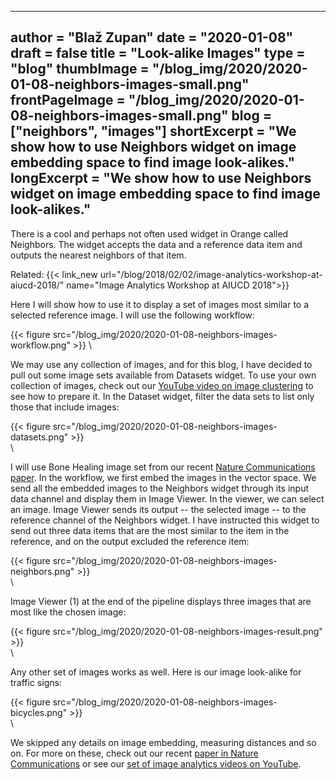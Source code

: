 
---
author = "Blaž Zupan"
date = "2020-01-08"
draft = false
title = "Look-alike Images"
type = "blog"
thumbImage = "/blog_img/2020/2020-01-08-neighbors-images-small.png"
frontPageImage = "/blog_img/2020/2020-01-08-neighbors-images-small.png"
blog = ["neighbors", "images"]
shortExcerpt = "We show how to use Neighbors widget on image embedding space to find image look-alikes."
longExcerpt = "We show how to use Neighbors widget on image embedding space to find image look-alikes."
---

There is a cool and perhaps not often used widget in Orange called Neighbors. The widget accepts the data and a reference data item and outputs the nearest neighbors of that item.

Related: {{< link_new url="/blog/2018/02/02/image-analytics-workshop-at-aiucd-2018/" name="Image Analytics Workshop at AIUCD 2018">}}

Here I will show how to use it to display a set of images most similar to a selected reference image. I will use the following workflow:

{{< figure src="/blog_img/2020/2020-01-08-neighbors-images-workflow.png" >}}
\

We may use any collection of images, and for this blog, I have decided to pull out some image sets available from Datasets widget. To use your own collection of images, check out our [YouTube video on image clustering](https://www.youtube.com/watch?v=Iu8g2Twjn9U) to see how to prepare it. In the Dataset widget, filter the data sets to list only those that include images:

{{< figure src="/blog_img/2020/2020-01-08-neighbors-images-datasets.png" >}}
\
\

I will use Bone Healing image set from our recent [Nature Communications paper](https://www.nature.com/articles/s41467-019-12397-x). In the workflow, we first embed the images in the vector space. We send all the embedded images to the Neighbors widget through its input data channel and display them in Image Viewer. In the viewer, we can select an image. Image Viewer sends its output -- the selected image -- to the reference channel of the Neighbors widget. I have instructed this widget to send out three data items that are the most similar to the item in the reference, and on the output excluded the reference item:

{{< figure src="/blog_img/2020/2020-01-08-neighbors-images-neighbors.png" >}}
\
\

Image Viewer (1) at the end of the pipeline displays three images that are most like the chosen image:

{{< figure src="/blog_img/2020/2020-01-08-neighbors-images-result.png" >}}
\
\

Any other set of images works as well. Here is our image look-alike for traffic signs:

{{< figure src="/blog_img/2020/2020-01-08-neighbors-images-bicycles.png" >}}
\
\

We skipped any details on image embedding, measuring distances and so on. For more on these, check out our recent [paper in Nature Communications](https://www.nature.com/articles/s41467-019-12397-x) or see our [set of image analytics videos on YouTube](https://www.youtube.com/watch?v=Iu8g2Twjn9U).
